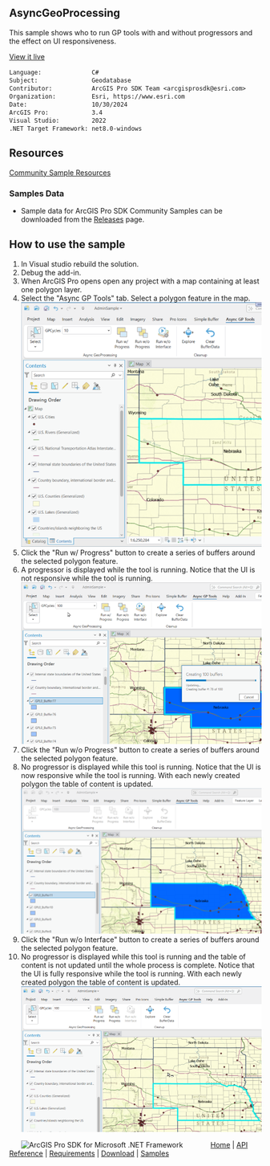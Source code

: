 ## AsyncGeoProcessing

<!-- TODO: Write a brief abstract explaining this sample -->
This sample shows who to run GP tools with and without progressors and the effect on UI responsiveness.  
  


<a href="https://pro.arcgis.com/en/pro-app/sdk/" target="_blank">View it live</a>

<!-- TODO: Fill this section below with metadata about this sample-->
```
Language:              C#
Subject:               Geodatabase
Contributor:           ArcGIS Pro SDK Team <arcgisprosdk@esri.com>
Organization:          Esri, https://www.esri.com
Date:                  10/30/2024
ArcGIS Pro:            3.4
Visual Studio:         2022
.NET Target Framework: net8.0-windows
```

## Resources

[Community Sample Resources](https://github.com/Esri/arcgis-pro-sdk-community-samples#resources)

### Samples Data

* Sample data for ArcGIS Pro SDK Community Samples can be downloaded from the [Releases](https://github.com/Esri/arcgis-pro-sdk-community-samples/releases) page.  

## How to use the sample
<!-- TODO: Explain how this sample can be used. To use images in this section, create the image file in your sample project's screenshots folder. Use relative url to link to this image using this syntax: ![My sample Image](FacePage/SampleImage.png) -->
1. In Visual studio rebuild the solution.
2. Debug the add-in.  
3. When ArcGIS Pro opens open any project with a map containing at least one polygon layer.    
4. Select the "Async GP Tools" tab.  Select a polygon feature in the map.  
![UI](Screenshots/Screen1.png)  
5. Click the "Run w/ Progress" button to create a series of buffers around the selected polygon feature.   
6. A progressor is displayed while the tool is running.  Notice that the UI is not responsive while the tool is running.  
![UI](Screenshots/Screen2.png)  
7. Click the "Run w/o Progress" button to create a series of buffers around the selected polygon feature.   
8. No progressor is displayed while this tool is running.  Notice that the UI is now responsive while the tool is running.  With each newly created polygon the table of content is updated.  
![UI](Screenshots/Screen3.png)  
9. Click the "Run w/o Interface" button to create a series of buffers around the selected polygon feature.   
10. No progressor is displayed while this tool is running and the table of content is not updated until the whole process is complete.  Notice that the UI is fully responsive while the tool is running.  With each newly created polygon the table of content is updated.  
![UI](Screenshots/Screen4.png)  
  

<!-- End -->

&nbsp;&nbsp;&nbsp;&nbsp;&nbsp;&nbsp;<img src="https://esri.github.io/arcgis-pro-sdk/images/ArcGISPro.png"  alt="ArcGIS Pro SDK for Microsoft .NET Framework" height = "20" width = "20" align="top"  >
&nbsp;&nbsp;&nbsp;&nbsp;&nbsp;&nbsp;&nbsp;&nbsp;&nbsp;&nbsp;&nbsp;&nbsp;
[Home](https://github.com/Esri/arcgis-pro-sdk/wiki) | <a href="https://pro.arcgis.com/en/pro-app/latest/sdk/api-reference" target="_blank">API Reference</a> | [Requirements](https://github.com/Esri/arcgis-pro-sdk/wiki#requirements) | [Download](https://github.com/Esri/arcgis-pro-sdk/wiki#installing-arcgis-pro-sdk-for-net) | <a href="https://github.com/esri/arcgis-pro-sdk-community-samples" target="_blank">Samples</a>
